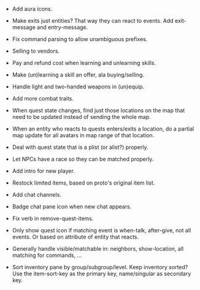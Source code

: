 * Add aura icons.

* Make exits just entities? That way they can react to events. Add exit-message
  and entry-message.

* Fix command parsing to allow unambiguous prefixes.

* Selling to vendors.

* Pay and refund cost when learning and unlearning skills.

* Make (un)learning a skill an offer, ala buying/selling.

* Handle light and two-handed weapons in (un)equip.

* Add more combat traits.

* When quest state changes, find just those locations on the map that need
  to be updated instead of sending the whole map.

* When an entity who reacts to quests enters/exits a location, do a partial map
  update for all avatars in map range of that location.

* Deal with quest state that is a plist (or alist?) properly.

* Let NPCs have a race so they can be matched properly.

* Add intro for new player.

* Restock limited items, based on proto's original item list.

* Add chat channels.

* Badge chat pane icon when new chat appears.

* Fix verb in remove-quest-items.

* Only show quest icon if matching event is when-talk, after-give, not all
  events. Or based on attribute of entity that reacts.

* Generally handle visible/matchable in: neighbors, show-location, all matching
  for commands, ...

* Sort inventory pane by group/subgroup/level. Keep inventory sorted? Use the
  item-sort-key as the primary key, name/singular as secondary key.
